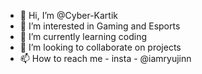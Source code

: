 - 👋 Hi, I’m @Cyber-Kartik
- 👀 I’m interested in Gaming and Esports
- 🌱 I’m currently learning coding
- 💞️ I’m looking to collaborate on projects
- 📫 How to reach me - insta - @iamryujinn

<!---
Cyber-Kartik/Cyber-Kartik is a ✨ special ✨ repository because its `README.md` (this file) appears on your GitHub profile.
You can click the Preview link to take a look at your changes.
--->
